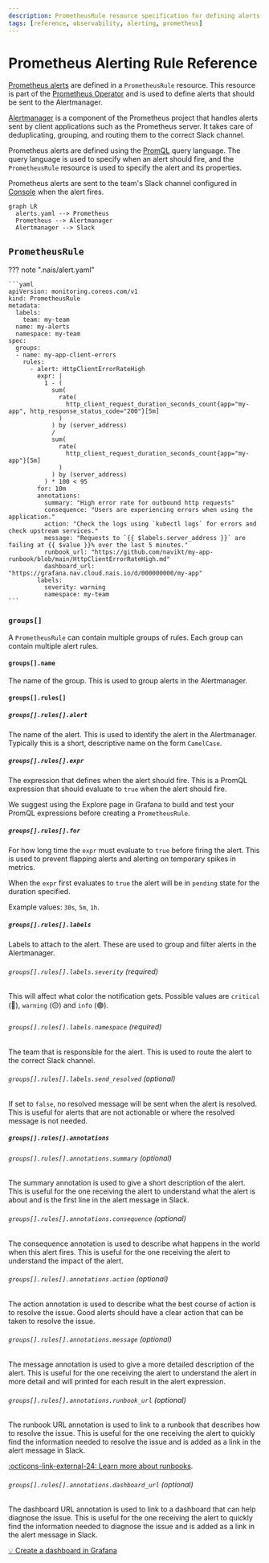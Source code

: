 ```yaml
---
description: PrometheusRule resource specification for defining alerts in Prometheus.
tags: [reference, observability, alerting, prometheus]
---
```


# Prometheus Alerting Rule Reference

[Prometheus alerts][prometheus-alerting-rule] are defined in a `PrometheusRule` resource. This resource is part of the [Prometheus Operator][prometheus-operator] and is used to define alerts that should be sent to the Alertmanager.

[Alertmanager][alertmanager] is a component of the Prometheus project that handles alerts sent by client applications such as the Prometheus server. It takes care of deduplicating, grouping, and routing them to the correct Slack channel.

Prometheus alerts are defined using the [PromQL](../../metrics/reference/promql.md) query language. The query language is used to specify when an alert should fire, and the `PrometheusRule` resource is used to specify the alert and its properties.

Prometheus alerts are sent to the team's Slack channel configured in [Console](../../../operate/console.md) when the alert fires.

```mermaid
graph LR
  alerts.yaml --> Prometheus
  Prometheus --> Alertmanager
  Alertmanager --> Slack
```

[prometheus-operator]: https://github.com/prometheus-operator/prometheus-operator
[alertmanager]: https://prometheus.io/docs/alerting/latest/alertmanager/
[prometheus-alerting-rule]: https://prometheus.io/docs/prometheus/latest/configuration/alerting_rules/

## `PrometheusRule`

??? note ".nais/alert.yaml"

    ```yaml
    apiVersion: monitoring.coreos.com/v1
    kind: PrometheusRule
    metadata:
      labels:
        team: my-team
      name: my-alerts
      namespace: my-team
    spec:
      groups:
      - name: my-app-client-errors
        rules:
          - alert: HttpClientErrorRateHigh
            expr: |
              1 - (
                sum(
                  rate(
                    http_client_request_duration_seconds_count{app="my-app", http_response_status_code="200"}[5m]
                  )
                ) by (server_address)
                /
                sum(
                  rate(
                    http_client_request_duration_seconds_count{app="my-app"}[5m]
                  )
                ) by (server_address)
              ) * 100 < 95
            for: 10m
            annotations:
              summary: "High error rate for outbound http requests"
              consequence: "Users are experiencing errors when using the application."
              action: "Check the logs using `kubectl logs` for errors and check upstream services."
              message: "Requests to `{{ $labels.server_address }}` are failing at {{ $value }}% over the last 5 minutes."
              runbook_url: "https://github.com/navikt/my-app-runbook/blob/main/HttpClientErrorRateHigh.md"
              dashboard_url: "https://grafana.nav.cloud.nais.io/d/000000000/my-app"
            labels:
              severity: warning
              namespace: my-team
    ```

### `groups[]`

A `PrometheusRule` can contain multiple groups of rules. Each group can contain multiple alert rules.

#### `groups[].name`

The name of the group. This is used to group alerts in the Alertmanager.

#### `groups[].rules[]`

##### `groups[].rules[].alert`

The name of the alert. This is used to identify the alert in the Alertmanager. Typically this is a short, descriptive name on the form `CamelCase`.

##### `groups[].rules[].expr`

The expression that defines when the alert should fire. This is a PromQL expression that should evaluate to `true` when the alert should fire.

We suggest using the Explore page in Grafana to build and test your PromQL expressions before creating a `PrometheusRule`.

##### `groups[].rules[].for`

For how long time the `expr` must evaluate to `true` before firing the alert. This is used to prevent flapping alerts and alerting on temporary spikes in metrics.

When the `expr` first evaluates to `true` the alert will be in `pending` state for the duration specified.

Example values: `30s`, `5m`, `1h`.

##### `groups[].rules[].labels`

Labels to attach to the alert. These are used to group and filter alerts in the Alertmanager.

###### `groups[].rules[].labels.severity` (required)

This will affect what color the notification gets. Possible values are `critical` (🔴), `warning` (🟡) and `info` (🟢).

###### `groups[].rules[].labels.namespace` (required)

The team that is responsible for the alert. This is used to route the alert to the correct Slack channel.

###### `groups[].rules[].labels.send_resolved` (optional)

If set to `false`, no resolved message will be sent when the alert is resolved. This is useful for alerts that are not actionable or where the resolved message is not needed.

##### `groups[].rules[].annotations`

###### `groups[].rules[].annotations.summary` (optional)

The summary annotation is used to give a short description of the alert. This is useful for the one receiving the alert to understand what the alert is about and is the first line in the alert message in Slack.

###### `groups[].rules[].annotations.consequence` (optional)

The consequence annotation is used to describe what happens in the world when this alert fires. This is useful for the one receiving the alert to understand the impact of the alert.

###### `groups[].rules[].annotations.action` (optional)

The action annotation is used to describe what the best course of action is to resolve the issue. Good alerts should have a clear action that can be taken to resolve the issue.

###### `groups[].rules[].annotations.message` (optional)

The message annotation is used to give a more detailed description of the alert. This is useful for the one receiving the alert to understand the alert in more detail and will printed for each result in the alert expression.

###### `groups[].rules[].annotations.runbook_url` (optional)

The runbook URL annotation is used to link to a runbook that describes how to resolve the issue. This is useful for the one receiving the alert to quickly find the information needed to resolve the issue and is added as a link in the alert message in Slack.

[:octicons-link-external-24: Learn more about runbooks](https://www.atlassian.com/software/confluence/templates/devops-runbook).

###### `groups[].rules[].annotations.dashboard_url` (optional)

The dashboard URL annotation is used to link to a dashboard that can help diagnose the issue. This is useful for the one receiving the alert to quickly find the information needed to diagnose the issue and is added as a link in the alert message in Slack.

[:bulb: Create a dashboard in Grafana](../../metrics/how-to/dashboard.md)
